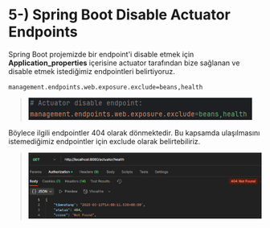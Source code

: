 # 5-) Spring Boot Disable Actuator Endpoints
Spring Boot projemizde bir endpoint'i disable etmek için **Application_properties** içerisine actuator tarafından bize sağlanan ve disable etmek istediğimiz endpointleri belirtiyoruz.
```
management.endpoints.web.exposure.exclude=beans,health
```
>![](/1-Spring-Overview/attachment/Clipboard_2025-03-14-14-48-20.png)

Böylece ilgili endpointler 404 olarak dönmektedir. Bu kapsamda ulaşılmasını istemediğimiz endpointler için exclude olarak belirtebiliriz.
>![](/1-Spring-Overview/attachment/Clipboard_2025-03-14-14-48-30.png)
